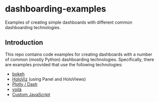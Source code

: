 # dashboarding-examples
Examples of creating simple dashboards with different common dashboarding technologies.

## Introduction

This repo contains code examples for creating dashboards with a number of common (mostly Python) dashboarding technologies. Specifically, there are examples provided that use the following technologies:
* [bokeh](https://github.com/informatics-lab/dashboarding-examples/tree/main/examples/bokeh#bokeh-examples)
* [HoloViz](https://github.com/informatics-lab/dashboarding-examples/tree/main/examples/holoviz#holoviz-examples) (using Panel and HoloViews)
* [Plotly / Dash](https://github.com/informatics-lab/dashboarding-examples/tree/main/examples/plotly_dash#plotly--dash-examples)
* [voilà](https://github.com/informatics-lab/dashboarding-examples/tree/main/examples/voila#voil%C3%A0-examples)
* [Custom JavaScript](https://github.com/informatics-lab/dashboarding-examples/tree/main/examples/custom_js#custom-JavaScript-examples)
